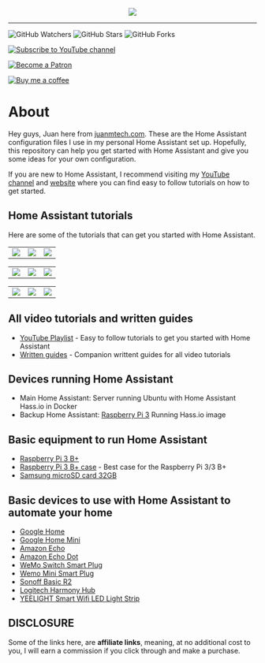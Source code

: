 <p align="center">
  <img src="https://www.juanmtech.com/wp-content/uploads/2020/01/Logo-v.8.1.png">
</p>

---

![GitHub Watchers][watchers-shield]
![GitHub Stars][stars-shield]
![GitHub Forks][forks-shield]

[![Subscribe to YouTube channel][youtube-sub-shield]][youtubesubscribe]

[![Become a Patron][become-a-patron-shield]][becomeapatron]

[![Buy me a coffee][buymeacoffee-shield]][buymeacoffee]

# About

Hey guys, Juan here from [juanmtech.com](https://www.juanmtech.com). These are the Home Assistant configuration files I use in my personal Home Assistant set up. Hopefully, this repository can help you get started with Home Assistant and give you some ideas for your own configuration.

If you are new to Home Assistant, I recommend visiting my [YouTube channel](https://www.youtube.com/JuanMTech) and [website](https://www.juanmtech.com) where you can find easy to follow tutorials on how to get started.

## Home Assistant tutorials

Here are some of the tutorials that can get you started with Home Assistant.

<TABLE>
<TR>
    <TD>
    <a href="https://youtu.be/qnCRcGTznXs"><img src="https://www.juanmtech.com/wp-content/uploads/2018/07/Web-Home-Assistant-Hassio-Guide.png" /></a><br/>
    </TD>
    <TD>
    <a href="https://youtu.be/J7YWxROlmh4"><img src="https://www.juanmtech.com/wp-content/uploads/2019/02/Web-Home-Assistant-new-User-Interface-v.2.png" /></a><br/>
    </TD>
    <TD>
    <a href="https://youtu.be/n5xMtONydEo"><img src="https://www.juanmtech.com/wp-content/uploads/2018/10/Web-Set-up-Lovelace-on-Home-Assistant.png" /></a><br/>
    </TD>
</TR>
</TABLE>

<TABLE>
<TR>
    <TD>
    <a href="https://youtu.be/UieAQ8sC6GY"><img src="https://www.juanmtech.com/wp-content/uploads/2018/12/Web-Location-Tracking-with-OwnTracks-and-Home-Assitant.png" /></a><br/>
    </TD>
    <TD>
    <a href="https://youtu.be/tXjihKy7uvQ"><img src="https://www.juanmtech.com/wp-content/uploads/2019/01/Web-Integrate-Google-Assistant-with-Home-Assistant-Cloud.png" /></a><br/>
    </TD>
    <TD>
    <a href="https://youtu.be/PhWpnc-Pvko"><img src="https://www.juanmtech.com/wp-content/uploads/2019/01/Web-Integrade-Alexa-with-Home-Assistant-Cloud.png" /></a><br/>
    </TD>
</TR>
</TABLE>

<TABLE>
<TR>
    <TD>
    <a href="https://youtu.be/soKuma8DJWQ"><img src="https://www.juanmtech.com/wp-content/uploads/2019/04/Web-Home-Assistant-and-ESPHome-Beginners-guide.png" /></a><br/>
    </TD>
    <TD>
    <a href="https://youtu.be/dYN1Lp-XYKA"><img src="https://www.juanmtech.com/wp-content/uploads/2019/05/Web-Home-Assistant-and-Node-RED-guide.png" /></a><br/>
    </TD>
    <TD>
    <a href="https://youtu.be/3Xpd4zB2eRM"><img src="https://www.juanmtech.com/wp-content/uploads/2018/08/Web-Set-up-Themes-in-Home-Assistant.png" /></a><br/>
    </TD>
</TR>
</TABLE>

## All video tutorials and written guides
* [YouTube Playlist](https://www.youtube.com/playlist?list=PLLydq6ff7NvJ1ioQSVRCt2FJK9EFzRKWr) - Easy to follow tutorials to get you started with Home Assistant
* [Written guides](https://www.juanmtech.com/home-assistant/) - Companion writtent guides for all video tutorials

## Devices running Home Assistant
* Main Home Assistant: Server running Ubuntu with Home Assistant Hass.io in Docker
* Backup Home Assistant: [Raspberry Pi 3](https://amzn.to/2PhyNYq) Running Hass.io image

## Basic equipment to run Home Assistant
* [Raspberry Pi 3 B+](https://amzn.to/2Rwb6x8)
* [Raspberry Pi 3 B+ case](https://amzn.to/2OO6T5h) - Best case for the Raspberry Pi 3/3 B+
* [Samsung microSD card 32GB](https://amzn.to/2OSdbB9)

## Basic devices to use with Home Assistant to automate your home
* [Google Home](https://store.google.com/us/product/google_home?hl=en-US)
* [Google Home Mini](https://store.google.com/product/google_home_mini?43700033967804248&gclid=Cj0KCQjwquTbBRCSARIsADzW88zhzmT6J3-arWJHTvvj4tbvnhIOjxhwb2yICOB36OtowI4cXF59k0kaAuF-EALw_wcB&gclsrc=aw.ds&dclid=CM7vqqfd-dwCFcS7swodddECDA)
* [Amazon Echo](https://amzn.to/2XzITuC)
* [Amazon Echo Dot](https://amzn.to/2N7nHYW)
* [WeMo Switch Smart Plug](https://amzn.to/2Pj2TLn)
* [Wemo Mini Smart Plug](https://amzn.to/2L8fddM)
* [Sonoff Basic R2](https://amzn.to/2IAiLaN)
* [Logitech Harmony Hub](https://amzn.to/2vWsmSy)
* [YEELIGHT Smart Wifi LED Light Strip](https://amzn.to/2Mp5tkT)

## DISCLOSURE
Some of the links here, are **affiliate links**, meaning, at no additional cost to you, I will earn a commission if you click through and make a purchase.


[maintenance-shield]: https://img.shields.io/maintenance/yes/2019.svg
[watchers-shield]: https://img.shields.io/github/watchers/JuanMTech/Home_Assistant_files.svg?style=social&label=Watchers
[stars-shield]: https://img.shields.io/github/stars/JuanMTech/Home_Assistant_files.svg?style=social&label=Stars
[forks-shield]: https://img.shields.io/github/forks/JuanMTech/Home_Assistant_files.svg?style=social&label=Forks
[buymeacoffee-shield]: https://www.juanmtech.com/wp-content/uploads/2019/07/Buy-me-a-coffee-button-v2.png
[buymeacoffee]: https://www.buymeacoffee.com/JuanMTech
[become-a-patron-shield]: https://www.juanmtech.com/wp-content/uploads/2019/07/Patreon-button-v2.png
[becomeapatron]: https://www.patreon.com/JuanMTech
[youtube-sub-shield]: https://www.juanmtech.com/wp-content/uploads/2019/07/YT-Subscribe-button.png
[youtubesubscribe]: https://www.youtube.com/c/JuanMTech?sub_confirmation=1
